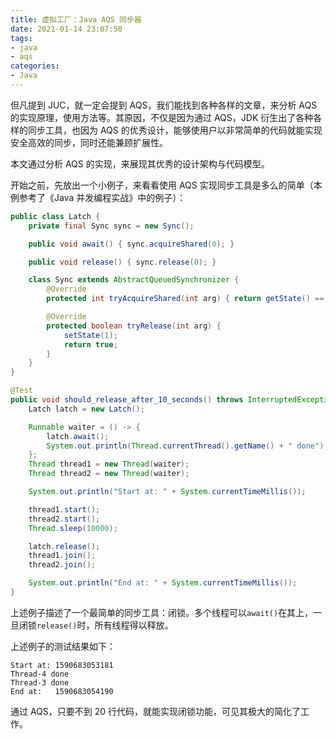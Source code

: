 ```yaml
---
title: 虚拟工厂：Java AQS 同步器
date: 2021-01-14 23:07:50
tags:
- java
- aqs
categories:
- Java
---
```


但凡提到 JUC，就一定会提到 AQS，我们能找到各种各样的文章，来分析 AQS 的实现原理，使用方法等。其原因，不仅是因为通过 AQS，JDK 衍生出了各种各样的同步工具，也因为 AQS 的优秀设计，能够使用户以非常简单的代码就能实现安全高效的同步，同时还能兼顾扩展性。

本文通过分析 AQS 的实现，来展现其优秀的设计架构与代码模型。

开始之前，先放出一个小例子，来看看使用 AQS 实现同步工具是多么的简单（本例参考了《Java 并发编程实战》中的例子）：

```java
public class Latch {
    private final Sync sync = new Sync();

    public void await() { sync.acquireShared(0); }

    public void release() { sync.release(0); }

    class Sync extends AbstractQueuedSynchronizer {
        @Override
        protected int tryAcquireShared(int arg) { return getState() == 1 ? 1 : -1; }

        @Override
        protected boolean tryRelease(int arg) {
            setState(1);
            return true;
        }
    }
}

@Test
public void should_release_after_10_seconds() throws InterruptedException {
    Latch latch = new Latch();

    Runnable waiter = () -> {
        latch.await();
        System.out.println(Thread.currentThread().getName() + " done");
    };
    Thread thread1 = new Thread(waiter);
    Thread thread2 = new Thread(waiter);

    System.out.println("Start at: " + System.currentTimeMillis());

    thread1.start();
    thread2.start();
    Thread.sleep(10000);

    latch.release();
    thread1.join();
    thread2.join();

    System.out.println("End at: " + System.currentTimeMillis());
}
```

上述例子描述了一个最简单的同步工具：闭锁。多个线程可以`await()`在其上，一旦闭锁`release()`时，所有线程得以释放。

上述例子的测试结果如下：

```shell
Start at: 1590683053181
Thread-4 done
Thread-3 done
End at:   1590683054190
```

通过 AQS，只要不到 20 行代码，就能实现闭锁功能，可见其极大的简化了工作。